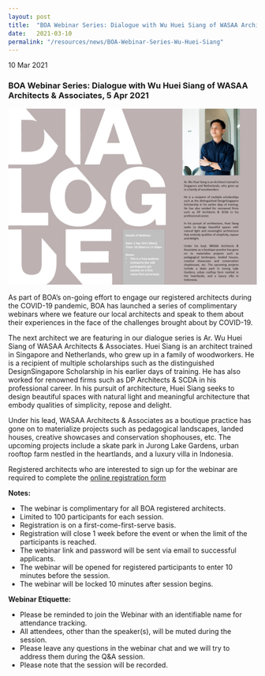 ```yaml
---
layout: post
title:  "BOA Webinar Series: Dialogue with Wu Huei Siang of WASAA Architects & Associates"
date:   2021-03-10
permalink: "/resources/news/BOA-Webinar-Series-Wu-Huei-Siang"
---
```

10 Mar 2021

### **BOA Webinar Series: Dialogue with Wu Huei Siang of WASAA Architects & Associates, 5 Apr 2021**

![BOA Webinar Poster](/images/BOA_Webinar_050421.jpg)

As part of BOA’s on-going effort to engage our registered architects during the COVID-19 pandemic, BOA has launched a series of complimentary webinars where we feature our local architects and speak to them about their experiences in the face of the challenges brought about by COVID-19. 

The next architect we are featuring in our dialogue series is Ar. Wu Huei Siang of WASAA Architects & Associates. Huei Siang is an architect trained in Singapore and Netherlands, who grew up in a family of woodworkers. He is a recipient of multiple scholarships such as the distinguished DesignSingapore Scholarship in his earlier days of training. He has also worked for renowned firms such as DP Architects & SCDA in his professional career. In his pursuit of architecture, Huei Siang seeks to design beautiful spaces with natural light and meaningful architecture that embody qualities of simplicity, repose and delight. 

Under his lead, WASAA Architects & Associates as a boutique practice has gone on to materialize projects such as pedagogical landscapes, landed houses, creative showcases and conservation shophouses, etc. The upcoming projects include a skate park in Jurong Lake Gardens, urban rooftop farm nestled in the heartlands, and a luxury villa in Indonesia. 

Registered architects who are interested to sign up for the webinar are required to complete the [online registration form](https://forms.gle/pEFXEtFY8LUEFjSK6)

**Notes:**
* The webinar is complimentary for all BOA registered architects. 
* Limited to 100 participants for each session. 
* Registration is on a first-come-first-serve basis. 
* Registration will close 1 week before the event or when the limit of the participants is reached.
* The webinar link and password will be sent via email to successful applicants. 
* The webinar will be opened for registered participants to enter 10 minutes before the session.
* The webinar will be locked 10 minutes after session begins.

**Webinar Etiquette:**
* Please be reminded to join the Webinar with an identifiable name for attendance tracking.
* All attendees, other than the speaker(s), will be muted during the session.
* Please leave any questions in the webinar chat and we will try to address them during the Q&A session.
* Please note that the session will be recorded.
